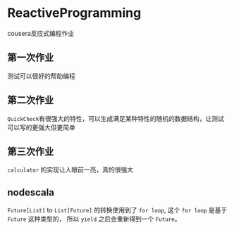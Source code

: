 # ReactiveProgramming
cousera反应式编程作业

## 第一次作业
测试可以很好的帮助编程

## 第二次作业
`QuickCheck`有很强大的特性，可以生成满足某种特性的随机的数据结构，让测试可以写的更强大但更简单

## 第三次作业
`calculator` 的实现让人眼前一亮，真的很强大

## nodescala
`Future[List]` to `List[Future]` 的转换使用到了 `for loop`, 这个 `for loop` 是基于
`Future` 这种类型的， 所以 `yield` 之后会重新得到一个 `Future`。
